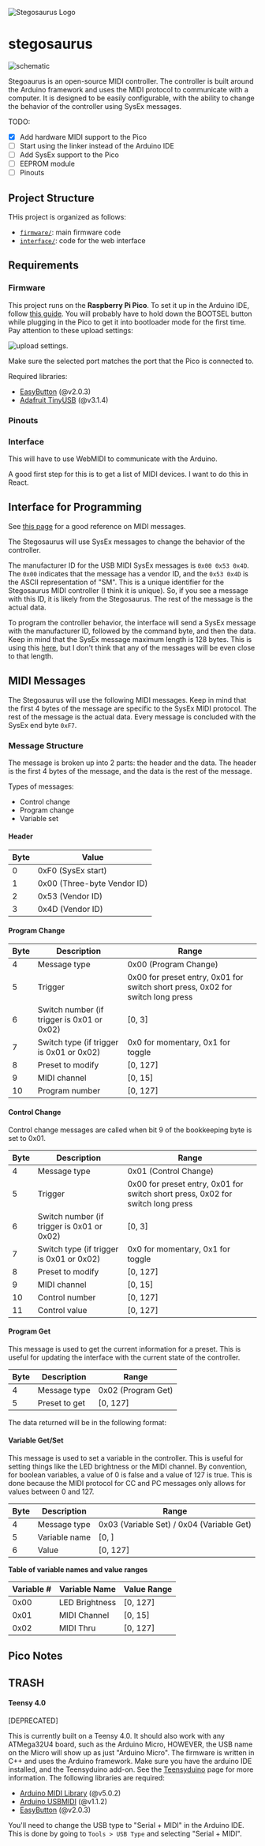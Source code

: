 ![Stegosaurus Logo](img/logo96.png)

# stegosaurus

![schematic](img/schematic.png)

Stegoaurus is an open-source MIDI controller. The controller is built around the Arduino framework and uses the MIDI protocol to communicate with a computer. It is designed to be easily configurable, with the ability to change the behavior of the controller using SysEx messages. 

TODO:
- [x] Add hardware MIDI support to the Pico
- [ ] Start using the linker instead of the Arduino IDE
- [ ] Add SysEx support to the Pico
- [ ] EEPROM module
- [ ] Pinouts
## Project Structure

THis project is organized as follows:

- [`firmware/`](firmware/): main firmware code
- [`interface/`](interface/): code for the web interface

## Requirements

### Firmware

This project runs on the **Raspberry Pi Pico**.
To set it up in the Arduino IDE, follow [this guide](https://randomnerdtutorials.com/programming-raspberry-pi-pico-w-arduino-ide/). You will probably have to hold down the BOOTSEL button while plugging in the Pico to get it into bootloader mode for the first time. Pay attention to these upload settings:

![upload settings](img/settings.png).

Make sure the selected port matches the port that the Pico is connected to.

Required libraries:

- [EasyButton](https://github.com/evert-arias/EasyButton) (@v2.0.3)
- [Adafruit TinyUSB](https://github.com/adafruit/Adafruit_TinyUSB_Arduino) (@v3.1.4)

### Pinouts



### Interface

This will have to use WebMIDI to communicate with the Arduino.

A good first step for this is to get a list of MIDI devices. I want to do this in React.

## Interface for Programming

See [this page](https://learn.sparkfun.com/tutorials/midi-tutorial/advanced-messages) for a good reference on MIDI messages.

The Stegosaurus will use SysEx messages to change the behavior of the controller. 

The manufacturer ID for the USB MIDI SysEx messages is `0x00 0x53 0x4D`. The `0x00` indicates that the message has a vendor ID, and the `0x53 0x4D` is the ASCII representation of "SM". This is a unique identifier for the Stegosaurus MIDI controller (I think it is unique). So, if you see a message with this ID, it is likely from the Stegosaurus. The rest of the message is the actual data.

To program the controller behavior, the interface will send a SysEx message with the manufacturer ID, followed by the command byte, and then the data. Keep in mind that the SysEx message maximum length is 128 bytes. This is using this [here](https://github.com/FortySevenEffects/arduino_midi_library/wiki/Using-custom-Settings), but I don't think that any of the messages will be even close to that length.

## MIDI Messages

The Stegosaurus will use the following MIDI messages. Keep in mind that the first 4 bytes of the message are specific to the SysEx MIDI protocol. The rest of the message is the actual data. Every message is concluded with the SysEx end byte `0xF7`.

### Message Structure

The message is broken up into 2 parts: the header and the data. The header is the first 4 bytes of the message, and the data is the rest of the message.

Types of messages:
- Control change
- Program change
- Variable set

#### Header

| Byte | Value                                                            |
|------|----------------------------------------------------------------------|
| 0 | 0xF0 (SysEx start) |
| 1 | 0x00 (Three-byte Vendor ID) |
| 2 | 0x53 (Vendor ID) |
| 3 | 0x4D (Vendor ID) |

#### Program Change

| Byte | Description    | Range |
|------|----------------|-------|
| 4    | Message type | 0x00 (Program Change) |
| 5    | Trigger  |  0x00 for preset entry, 0x01 for switch short press, 0x02 for switch long press |
| 6    | Switch number (if trigger is 0x01 or 0x02) | [0, 3] |
| 7    | Switch type (if trigger is 0x01 or 0x02) | 0x0 for momentary, 0x1 for toggle |
| 8    | Preset to modify | [0, 127] |
| 9    | MIDI channel   | [0, 15] |
| 10   | Program number | [0, 127] |

#### Control Change

Control change messages are called when bit 9 of the bookkeeping byte is set to 0x01. 

| Byte | Description    | Range |
|------|----------------|-------|
| 4    | Message type | 0x01 (Control Change) |
| 5    | Trigger  |  0x00 for preset entry, 0x01 for switch short press, 0x02 for switch long press |
| 6    | Switch number (if trigger is 0x01 or 0x02) | [0, 3] |
| 7    | Switch type (if trigger is 0x01 or 0x02) | 0x0 for momentary, 0x1 for toggle |
| 8    | Preset to modify | [0, 127] |
| 9    | MIDI channel   | [0, 15] |
| 10   | Control number | [0, 127] |
| 11   | Control value  | [0, 127] |

#### Program Get

This message is used to get the current information for a preset. This is useful for updating the interface with the current state of the controller.

| Byte | Description    | Range |
|------|----------------|-------|
| 4    | Message type | 0x02 (Program Get) |
| 5    | Preset to get | [0, 127] |

The data returned will be in the following format:


#### Variable Get/Set

This message is used to set a variable in the controller. This is useful for setting things like the LED brightness or the MIDI channel.
By convention, for boolean variables, a value of 0 is false and a value of 127 is true. This is done because the MIDI protocol for CC and PC messages only allows for values between 0 and 127.

| Byte | Description    | Range |
|------|----------------|-------|
| 4    | Message type | 0x03 (Variable Set) / 0x04 (Variable Get) |
| 5    | Variable name | [0, ] |
| 6    | Value | [0, 127] |

**Table of variable names and value ranges**

| Variable # | Variable Name | Value Range |
|------------|---------------|-------------|
| 0x00       | LED Brightness | [0, 127] |
| 0x01       | MIDI Channel | [0, 15] |
| 0x02       | MIDI Thru | [0, 127] |


## Pico Notes


## TRASH

#### Teensy 4.0

[DEPRECATED]

This is currently built on a Teensy 4.0. It should also work with any ATMega32U4 board, such as the Arduino Micro, HOWEVER, the USB name on the Micro will show up as just "Arduino Micro". The firmware is written in C++ and uses the Arduino framework. 
Make sure you have the arduino IDE installed, and the Teensyduino add-on. See the [Teensyduino](https://www.pjrc.com/teensy/td_download.html) page for more information. The following libraries are required:

- [Arduino MIDI Library](https://github.com/FortySevenEffects/arduino_midi_library) (@v5.0.2)
- [Arduino USBMIDI](https://github.com/lathoub/Arduino-USBMIDI) (@v1.1.2)
- [EasyButton](https://github.com/evert-arias/EasyButton) (@v2.0.3)

You'll need to change the USB type to "Serial + MIDI" in the Arduino IDE. This is done by going to `Tools > USB Type` and selecting "Serial + MIDI".
